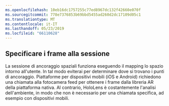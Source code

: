 ```yaml
---
ms.openlocfilehash: 10eb16dc1757255c77ed8967dc132f42660e070f
ms.sourcegitcommit: 778e7376853b69bbd5455ad260d2dc17109d05c1
ms.translationtype: MT
ms.contentlocale: it-IT
ms.lasthandoff: 05/23/2019
ms.locfileid: "66110628"
---
```

## <a name="provide-frames-to-the-session"></a>Specificare i frame alla sessione

La sessione di ancoraggio spaziali funziona eseguendo il mapping lo spazio intorno all'utente. In tal modo eviterai per determinare dove si trovano i punti di ancoraggio. Piattaforme per dispositivi mobili (iOS e Android) richiedono una chiamata alla fotocamera feed per ottenere i frame dalla libreria AR della piattaforma nativa. Al contrario, HoloLens è costantemente l'analisi dell'ambiente, in modo che non è necessario per una chiamata specifica, ad esempio con dispositivi mobili.